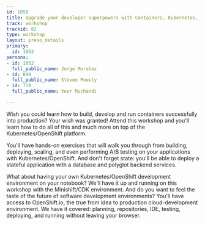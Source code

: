 ```yaml
---
id: 1858
title: Upgrade your developer superpowers with Containers, Kubernetes, and OpenShift
track: workshop
trackid: 82
type: workshop
layout: preso_details
primary:
  id: 1052
persons:
- id: 1052
  full_public_name: Jorge Morales
- id: 898
  full_public_name: Steven Pousty
- id: 719
  full_public_name: Veer Muchandi

---
```

Wish you could learn how to build, develop and run containers successfully into production? Your wish was granted! Attend this workshop and you'll learn how to do all of this and much more on top of the Kubernetes/OpenShift platform.

You'll have hands-on exercises that will walk you through from building, deploying, scaling, and even performing A/B testing on your applications with Kubernetes/OpenShift. And don't forget state: you'll be able to deploy a stateful application with a database and polyglot backend services.

What about having your own Kubernetes/OpenShift development environment on your notebook? We'll have it up and running on this workshop with the Minishift/CDK environment. And do you want to feel the taste of the future of software development environments? You'll have access to OpenShift.io, the true from idea to production cloud-development environment. We have it covered: planning, repositories, IDE, testing, deploying, and running without leaving your browser.